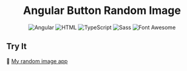 <h1 align="center"> Angular Button Random Image  </h1>
<div align="center">

![Angular](https://img.shields.io/badge/Angular-DD0031?logo=angular&logoColor=white)
![HTML](https://img.shields.io/badge/HTML5-E34F26?logo=html5&logoColor=white)
![TypeScript](https://img.shields.io/badge/TypeScript-007ACC?logo=typescript&logoColor=white)
![Sass](https://img.shields.io/badge/Sass-CC6699?logo=sass&logoColor=white)
![Font Awesome](https://img.shields.io/badge/Font%20Awesome-538dd7)

</div>

## Try It

🔗 [My random image app](https://test-random-image-app.netlify.app/)
